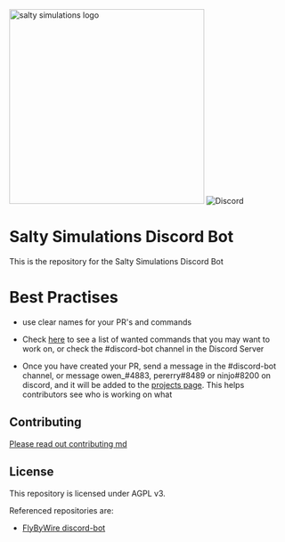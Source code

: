 <img src="https://user-images.githubusercontent.com/26278705/120645097-55d3de00-c478-11eb-8b9b-6ec866f6c882.png" alt="salty simulations logo" width="350"/>

<img src="https://camo.githubusercontent.com/5229ec24d67a2e0ca97b51ed55c7694be8d564e33167cc032e4fd344d82f950e/68747470733a2f2f696d672e736869656c64732e696f2f646973636f72642f3639383732303537383035353730303635303f6c6162656c3d266c6f676f3d646973636f7264266c6f676f436f6c6f723d66666666666626636f6c6f723d373338394438266c6162656c436f6c6f723d364137454332267374796c653d666c61742d737175617265" alt="Discord" data-canonical-src="https://img.shields.io/discord/698720578055700650?label=&amp;logo=discord&amp;logoColor=ffffff&amp;color=7389D8&amp;labelColor=6A7EC2&amp;style=flat-square" style="max-width: 100%;">

# Salty Simulations Discord Bot

This is the repository for the Salty Simulations Discord Bot

# Best Practises

* use clear names for your PR's and commands

* Check [here](https://github.com/owen2007/Salty-Simulations-Discord-Bot/projects/1) to see a list of wanted commands that you may want to work on, or check the #discord-bot channel in the Discord Server

* Once you have created your PR, send a message in the #discord-bot channel, or message owen_#4883, pererry#8489 or ninjo#8200 on discord, and it will be added to the [projects page](https://github.com/owen2007/Salty-Simulations-Discord-Bot/projects/1). This helps contributors see who is working on what

## Contributing

[Please read out contributing md](https://github.com/owen2007/Salty-Simulations-Discord-Bot/blob/06b8f4f2dc6477ed26c7e5f04c54de1871e325dd/docs/CONTRIBUTING.md)

## License

This repository is licensed under AGPL v3.

Referenced repositories are:

* [FlyByWire discord-bot](https://github.com/flybywiresim/discord-bot/)
